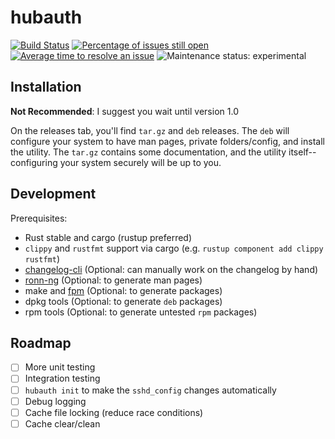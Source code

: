 # hubauth

[![Build Status](https://travis-ci.com/liamdawson/hubauth.svg?branch=master)](https://travis-ci.com/liamdawson/hubauth)
[![Percentage of issues still open](http://isitmaintained.com/badge/open/liamdawson/hubauth.svg)](http://isitmaintained.com/project/liamdawson/hubauth "Percentage of issues still open")
[![Average time to resolve an issue](http://isitmaintained.com/badge/resolution/liamdawson/hubauth.svg)](http://isitmaintained.com/project/liamdawson/hubauth "Average time to resolve an issue")
![Maintenance status: experimental](https://img.shields.io/badge/status-experimental-red.svg)

## Installation

**Not Recommended**: I suggest you wait until version 1.0

On the releases tab, you'll find `tar.gz` and `deb` releases. The `deb` will configure your system to have man pages, private folders/config, and install the utility. The `tar.gz` contains some documentation, and the utility itself--configuring your system securely will be up to you.

## Development

Prerequisites:

* Rust stable and cargo (rustup preferred)
* `clippy` and `rustfmt` support via cargo (e.g. `rustup component add clippy rustfmt`)
* [changelog-cli](https://pypi.org/project/changelog-cli/) (Optional: can manually work on the changelog by hand)
* [ronn-ng](https://rubygems.org/gems/ronn-ng) (Optional: to generate man pages)
* make and [fpm](https://rubygems.org/gems/ronn-ng) (Optional: to generate packages)
* dpkg tools (Optional: to generate `deb` packages)
* rpm tools (Optional: to generate untested `rpm` packages)

## Roadmap

* [ ] More unit testing
* [ ] Integration testing
* [ ] `hubauth init` to make the `sshd_config` changes automatically
* [ ] Debug logging
* [ ] Cache file locking (reduce race conditions)
* [ ] Cache clear/clean
